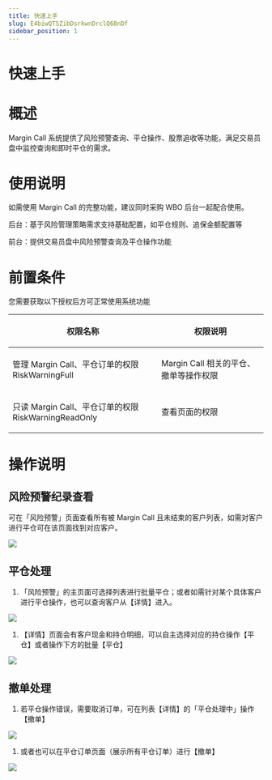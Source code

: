 ```yaml
---
title: 快速上手
slug: E4biwQTSZibDsrkwnDrclQ68nDf
sidebar_position: 1
---
```



# 快速上手

# 概述

Margin Call 系统提供了风险预警查询、平仓操作、股票追收等功能，满足交易员盘中监控查询和即时平仓的需求。

# 使用说明

如需使用 Margin Call 的完整功能，建议同时采购 WBO 后台一起配合使用。

后台：基于风险管理策略需求支持基础配置，如平仓规则、追保金额配置等

前台：提供交易员盘中风险预警查询及平仓操作功能

# 前置条件

您需要获取以下授权后方可正常使用系统功能

<table header_row="1">
<colgroup>
<col width="437"/>
<col width="393"/>
</colgroup>
<thead>
<tr><th><p>权限名称</p></th><th><p>权限说明</p></th></tr>
</thead>
<tbody>
<tr><td><p>管理 Margin Call、平仓订单的权限<br/>RiskWarningFull</p></td><td><p>Margin Call 相关的平仓、撤单等操作权限</p></td></tr>
<tr><td><p>只读 Margin Call、平仓订单的权限<br/>RiskWarningReadOnly</p></td><td><p>查看页面的权限</p></td></tr>
</tbody>
</table>

# 操作说明

## 风险预警纪录查看

可在「风险预警」页面查看所有被 Margin Call 且未结束的客户列表，如需对客户进行平仓可在该页面找到对应客户。

<img src="/assets/FaB9ble3zoFyETxhqxfcrOMJnXv.png" src-width="2682" src-height="1670" align="center"/>

## 平仓处理

1. 「风险预警」的主页面可选择列表进行批量平仓；或者如需针对某个具体客户进行平仓操作，也可以查询客户从【详情】进入。

<img src="/assets/Oq3Pb68p1oyP6bx02AycdVvQned.png" src-width="2098" src-height="1276" align="center"/>

1. 【详情】页面会有客户现金和持仓明细，可以自主选择对应的持仓操作【平仓】或者操作下方的批量【平仓】

<img src="/assets/NH3cbSmj7oEsgjxeecJcG4umn2o.png" src-width="3816" src-height="2008" align="center"/>

## 撤单处理

1. 若平仓操作错误，需要取消订单，可在列表【详情】的「平仓处理中」操作【撤单】

<img src="/assets/WC3sbiNRfoHWnQxqst6cTwZ0nZe.png" src-width="3812" src-height="2016" align="center"/>

1. 或者也可以在平仓订单页面（展示所有平仓订单）进行【撤单】

<img src="/assets/JEErbejBzola43x5xVKcPLienGg.png" src-width="2676" src-height="1666" align="center"/>

